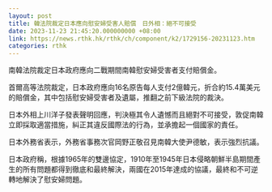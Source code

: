 ```yaml
---
layout: post
title: 韓法院裁定日本應向慰安婦受害人賠償　日外相：絕不可接受
date: 2023-11-23 21:45:20.000000000 +08:00
link: https://news.rthk.hk/rthk/ch/component/k2/1729156-20231123.htm
categories: rthk
---
```


南韓法院裁定日本政府應向二戰期間南韓慰安婦受害者支付賠償金。

首爾高等法院裁定，日本政府應向16名原告每人支付2億韓元，折合約15.4萬美元的賠償金，其中包括慰安婦受害者及遺屬，推翻之前下級法院的裁決。

日本外相上川洋子發表聲明回應，判決極其令人遺憾而且絕對不可接受，敦促南韓立即採取適當措施，糾正其違反國際法的行為，並承擔起一個國家的責任。

日本外務省表示，外務省事務次官岡野正敬召見南韓大使尹德敏，表示強烈抗議。

日本政府稱，根據1965年的雙邊協定，1910年至1945年日本侵略朝鮮半島期間產生的所有問題都得到徹底和最終解決，兩國在2015年達成的協議，最終和不可逆轉地解決了慰安婦問題。
